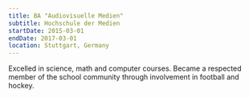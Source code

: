 ```yaml
---
title: BA "Audiovisuelle Medien"
subtitle: Hochschule der Medien
startDate: 2015-03-01
endDate: 2017-03-01
location: Stuttgart, Germany
---
```


Excelled in science, math and computer courses. Became a respected member of the school community through involvement in football and hockey.
